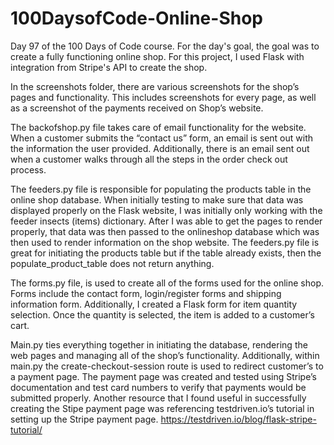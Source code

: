 # 100DaysofCode-Online-Shop
Day 97 of the 100 Days of Code course. For the day's goal, the goal was to create a fully functioning online shop. For this project, I used Flask with integration from Stripe's API to create the shop.

In the screenshots folder, there are various screenshots for the shop’s pages and functionality. This includes screenshots for every page, as well as a screenshot of the payments received on Shop’s website.

The backofshop.py file takes care of email functionality for the website. When a customer submits the “contact us” form, an email is sent out with the information the user provided. Additionally, there is an email sent out when a customer walks through all the steps in the order check out process.

The feeders.py file is responsible for populating the products table in the online shop database. When initially testing to make sure that data was displayed properly on the Flask website, I was initially only working with the feeder insects (items) dictionary. After I was able to get the pages to render properly, that data was then passed to the onlineshop database which was then used to render information on the shop website. The feeders.py file is great for initiating the products table but if the table already exists, then the populate_product_table does not return anything.

The forms.py file, is used to create all of the forms used for the online shop. Forms include the contact form, login/register forms and shipping information form. Additionally, I created a Flask form for item quantity selection. Once the quantity is selected, the item is added to a customer’s cart.

Main.py ties everything together in initiating the database, rendering the web pages and managing all of the shop’s functionality. Additionally, within main.py the create-checkout-session route is used to redirect customer’s to a payment page. The payment page was created and tested using Stripe’s documentation and test card numbers to verify that payments would be submitted properly. Another resource that I found useful in successfully creating the Stipe payment page was referencing testdriven.io’s tutorial in setting up the Stripe payment page. https://testdriven.io/blog/flask-stripe-tutorial/
